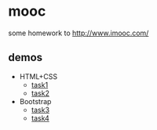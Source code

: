 # mooc


some homework to http://www.imooc.com/


## demos

 + HTML+CSS
     * [task1](https://myunique.github.io/mooc/Home_page_of_mooc)
     * [task2](https://myunique.github.io/mooc/xiaowei/the_website_of_e-commerce)
 + Bootstrap
     * [task3](https://myunique.github.io/mooc/xiaowei/Bootstrap_programming)
     * [task4](https://myunique.github.io/mooc/xiaowei/Modern_browser_Museum)